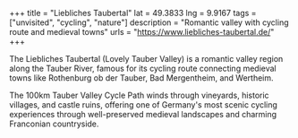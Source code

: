+++
title = "Liebliches Taubertal"
lat = 49.3833
lng = 9.9167
tags = ["unvisited", "cycling", "nature"]
description = "Romantic valley with cycling route and medieval towns"
urls = "https://www.liebliches-taubertal.de/"
+++

The Liebliches Taubertal (Lovely Tauber Valley) is a romantic valley region along the Tauber River, famous for its cycling route connecting medieval towns like Rothenburg ob der Tauber, Bad Mergentheim, and Wertheim.

The 100km Tauber Valley Cycle Path winds through vineyards, historic villages, and castle ruins, offering one of Germany's most scenic cycling experiences through well-preserved medieval landscapes and charming Franconian countryside.